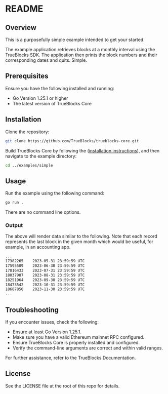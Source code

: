 # README

## Overview

This is a purposefully simple example intended to get your started.

The example application retrieves blocks at a monthly interval using the TrueBlocks SDK.
The application then prints the block numbers and their corresponding dates and quits. Simple.

## Prerequisites

Ensure you have the following installed and running:

- Go Version 1.25.1 or higher
- The latest version of TrueBlocks Core

## Installation

Clone the repository:

```bash
git clone https://github.com/TrueBlocks/trueblocks-core.git
```

Build TrueBlocks Core by following the ([installation instructions](https://trueblocks.io/docs/install/install-core/)), and then navigate to the example directory:

```bash
cd ../examples/simple
```

## Usage

Run the example using the following command:

```bash
go run .
```

There are no command line options.

### Output

The above will render data similar to the following. Note that each record represents the last block in the given month which would be useful, for example, in an accounting app.

```bash
...
17382265    2023-05-31 23:59:59 UTC
17595509    2023-06-30 23:59:59 UTC
17816433    2023-07-31 23:59:59 UTC
18037987    2023-08-31 23:59:59 UTC
18251964    2023-09-30 23:59:59 UTC
18473542    2023-10-31 23:59:59 UTC
18687850    2023-11-30 23:59:59 UTC
...
```

## Troubleshooting

If you encounter issues, check the following:

- Ensure at least Go Version 1.25.1.
- Make sure you have a valid Ethereum mainnet RPC configured.
- Ensure TrueBlocks Core is properly installed and configured.
- Verify the command-line arguments are correct and within valid ranges.

For further assistance, refer to the TrueBlocks Documentation.

## License

See the LICENSE file at the root of this repo for details.
